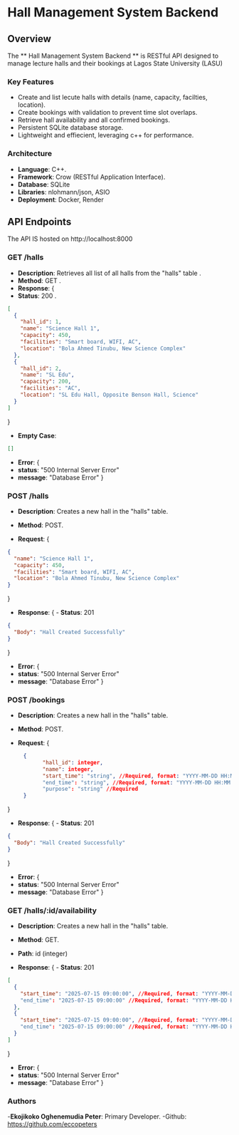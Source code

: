 # Hall Management System Backend

## Overview

The ** Hall Management System Backend ** is RESTful API designed to manage lecture halls and their bookings at Lagos State University (LASU)

### Key Features

- Create and list lecute halls with details (name, capacity, facilties, location).
- Create bookings with validation to prevent time slot overlaps.
- Retrieve hall availability and all confirmed bookings.
- Persistent SQLite database storage.
- Lightweight and effiecient, leveraging c++ for performance.

### Architecture

- **Language**: C++.
- **Framework**: Crow (RESTful Application Interface).
- **Database**: SQLite
- **Libraries**: nlohmann/json, ASIO
- **Deployment**: Docker, Render



## API Endpoints

The API IS hosted on http://localhost:8000

### GET /halls

- **Description**: Retrieves all list of all halls from the "halls" table .
- **Method**: GET .
- **Response**: {
- **Status**: 200 .

```json
[
  {
    "hall_id": 1,
    "name": "Science Hall 1",
    "capacity": 450,
    "facilities": "Smart board, WIFI, AC",
    "location": "Bola Ahmed Tinubu, New Science Complex"
  },
  {
    "hall_id": 2,
    "name": "SL Edu",
    "capacity": 200,
    "facilities": "AC",
    "location": "SL Edu Hall, Opposite Benson Hall, Science"
  }
]
```

}

- **Empty Case**:

```json
[]
```

- **Error**: {
- **status**: "500 Internal Server Error"
- **message**: "Database Error"
  }

### POST /halls

- **Description**: Creates a new hall in the "halls" table.
- **Method**: POST.

- **Request**: {

```json
{
  "name": "Science Hall 1",
  "capacity": 450,
  "facilities": "Smart board, WIFI, AC",
  "location": "Bola Ahmed Tinubu, New Science Complex"
}
```

}

- **Response**: { - **Status**: 201

```json
{
  "Body": "Hall Created Successfully"
}
```

}

- **Error**: {
- **status**: "500 Internal Server Error"
- **message**: "Database Error"
  }

### POST /bookings

- **Description**: Creates a new hall in the "halls" table.
- **Method**: POST.

- **Request**: {

```json
     {
           "hall_id": integer,
           "name": integer,
           "start_time": "string", //Required, format: "YYYY-MM-DD HH:MM:SS"
           "end_time": "string", //Required, format: "YYYY-MM-DD HH:MM:SS"
           "purpose": "string" //Required
     }
```

}

- **Response**: { - **Status**: 201

```json
{
  "Body": "Hall Created Successfully"
}
```

}

- **Error**: {
- **status**: "500 Internal Server Error"
- **message**: "Database Error"
  }

### GET /halls/:id/availability

- **Description**: Creates a new hall in the "halls" table.
- **Method**: GET.

- **Path**: id (integer)

- **Response**: { - **Status**: 201

```json
[
  {
    "start_time": "2025-07-15 09:00:00", //Required, format: "YYYY-MM-DD HH:MM:SS"
    "end_time": "2025-07-15 09:00:00" //Required, format: "YYYY-MM-DD HH:MM:SS"
  },
  {
    "start_time": "2025-07-15 09:00:00", //Required, format: "YYYY-MM-DD HH:MM:SS"
    "end_time": "2025-07-15 09:00:00" //Required, format: "YYYY-MM-DD HH:MM:SS"
  }
]
```

}

- **Error**: {
- **status**: "500 Internal Server Error"
- **message**: "Database Error"
  }

### Authors

-**Ekojikoko Oghenemudia Peter**: Primary Developer.
-Github: https://github.com/eccopeters 
